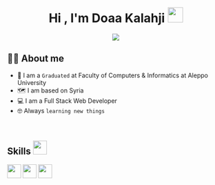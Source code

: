 <h1 align="center">Hi , I'm Doaa Kalahji <img src="https://media.giphy.com/media/hvRJCLFzcasrR4ia7z/giphy.gif" width="35"></h1>
<p align="center">
  <a href="https://github.com/DenverCoder1/readme-typing-svg"><img src="https://readme-typing-svg.herokuapp.com?lines=Informatic+Student;DS%20|%20Algorithms%20|%20OOP%20;6%20Kyu%20on%20Atcoder;Always%20learning%20new%20things&center=true&width=500&height=50"></a>
</p>

## :sassy_man:  About me
- :school: I am a `Graduated` at Faculty of Computers & Informatics at Aleppo University
- 🗺️ I am based on Syria 
- :computer: I am a Full Stack Web Developer
- :nerd_face: Always `learning new things`

<br>

<h2> Skills <img src = "https://media2.giphy.com/media/QssGEmpkyEOhBCb7e1/giphy.gif?cid=ecf05e47a0n3gi1bfqntqmob8g9aid1oyj2wr3ds3mg700bl&rid=giphy.gif" width = 32px> </h2>



<a > <img width ='32px' src ='https://raw.githubusercontent.com/rahulbanerjee26/githubAboutMeGenerator/main/icons/php.svg'> </a>
<a > <img width ='32px' src ='https://raw.githubusercontent.com/rahulbanerjee26/githubAboutMeGenerator/main/icons/vue.svg'> </a>
<a > <img width ='32px' src ='https://raw.githubusercontent.com/rahulbanerjee26/githubAboutMeGenerator/main/icons/laravel.svg'> </a>
